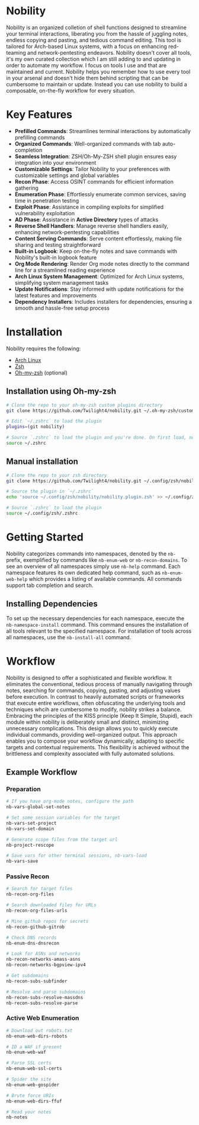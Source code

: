 # Nobility

Nobility is an organized colletion of shell functions designed to streamline your terminal interactions, liberating you from the hassle of juggling notes, endless copying and pasting, and tedious command editing. 
This tool is tailored for Arch-based Linux systems, with a focus on enhancing red-teaming and network-pentesting endeavors. 
Nobility doesn't cover all tools, it's my own curated collection which I am still adding to and updating in order to automate my workflow. 
I focus on tools I use and that are maintained and current. 
Nobility helps you remember how to use every tool in your arsenal and doesn't hide them behind scripting that can be cumbersome to maintain or update. 
Instead you can use nobility to build a composable, on-the-fly workflow for every situation. 

# Key Features
* **Prefilled Commands**: Streamlines terminal interactions by automatically prefilling commands
* **Organized Commands**: Well-organized commands with tab auto-completion
* **Seamless Integration**: ZSH/Oh-My-ZSH shell plugin ensures easy integration into your environment
* **Customizable Settings**: Tailor Nobility to your preferences with customizable settings and global variables
* **Recon Phase**: Access OSINT commands for efficient information gathering
* **Enumeration Phase**: Effortlessly enumerate common services, saving time in penetration testing
* **Exploit Phase**: Assistance in compiling exploits for simplified vulnerability exploitation
* **AD Phase**: Assistance in **Active Directory** types of attacks
* **Reverse Shell Handlers**: Manage reverse shell handlers easily, enhancing network-pentesting capabilities
* **Content Serving Commands**: Serve content effortlessly, making file sharing and testing straightforward
* **Built-in Logbook**: Keep on-the-fly notes and save commands with Nobility's built-in logbook feature
* **Org Mode Rendering**: Render Org mode notes directly to the command line for a streamlined reading experience
* **Arch Linux System Management**: Optimized for Arch Linux systems, simplifying system management tasks
* **Update Notifications**: Stay informed with update notifications for the latest features and improvements
* **Dependency Installers**: Includes installers for dependencies, ensuring a smooth and hassle-free setup process

# Installation
Nobility requires the following:

* [Arch Linux](https://archlinux.org/)
* [Zsh](https://github.com/zsh-users/zsh)
* [Oh-my-zsh](https://ohmyz.sh/) (optional)

## Installation using Oh-my-zsh
```bash
# Clone the repo to your oh-my-zsh custom plugins directory
git clone https://github.com/Twilight4/nobility.git ~/.oh-my-zsh/custom/plugins/nobility

# Edit `~/.zshrc` to load the plugin
plugins=(git nobility)

# Source `.zshrc` to load the plugin and you're done. On first load, nobility will install a few core packages
source ~/.zshrc
```

## Manual installation
```bash
# Clone the repo to your zsh directory
git clone https://github.com/Twilight4/nobility.git ~/.config/zsh/nobility

# Source the plugin in `~/.zshrc`
echo 'source ~/.config/zsh/nobility/nobility.plugin.zsh' >> ~/.config/zsh/.zshrc

# Source `.zshrc` to load the plugin
source ~/.config/zsh/.zshrc
```

# Getting Started
Nobility categorizes commands into namespaces, denoted by the `nb-` prefix, exemplified by commands like `nb-enum-web` or `nb-recon-domains`.
To see an overview of all namespaces simply use `nb-help` command. Each namespace features its own dedicated help command, such as `nb-enum-web-help` which provides a listing of available commands. All commands support tab completion and search. 

## Installing Dependencies
To set up the necessary dependencies for each namespace, execute the `nb-namespace-install` command. This command ensures the installation of all tools relevant to the specified namespace. For installation of tools across all namespaces, use the `nb-install-all` command.

# Workflow
Nobility is designed to offer a sophisticated and flexible workflow. It eliminates the conventional, tedious process of manually navigating through notes, searching for commands, copying, pasting, and adjusting values before execution. In contrast to heavily automated scripts or frameworks that execute entire workflows, often obfuscating the underlying tools and techniques whcih are cumbersome to modify, nobility strikes a balance. Embracing the principles of the KISS principle (Keep It Simple, Stupid), each module within nobility is deliberately small and distinct, minimizing unnecessary complications. This design allows you to quickly execute individual commands, providing well-organized output. This approach enables you to compose your workflow dynamically, adapting to specific targets and contextual requirements. This flexibility is achieved without the brittleness and complexity associated with fully automated solutions.

## Example Workflow
### Preparation
```bash
# If you have org-mode notes, configure the path 
nb-vars-global-set-notes

# Set some session variables for the target 
nb-vars-set-project 
nb-vars-set-domain 

# Generate scope files from the target url
nb-project-rescope

# Save vars for other terminal sessions, nb-vars-load
nb-vars-save
```

### Passive Recon
```bash
# Search for target files
nb-recon-org-files

# Search downloaded files for URLs
nb-recon-org-files-urls

# Mine github repos for secrets
nb-recon-github-gitrob

# Check DNS records
nb-enum-dns-dnsrecon

# Look for ASNs and networks
nb-recon-networks-amass-asns
nb-recon-networks-bgpview-ipv4

# Get subdomains
nb-recon-subs-subfinder

# Resolve and parse subdomains
nb-recon-subs-resolve-massdns
nb-recon-subs-resolve-parse
```

### Active Web Enumeration
```bash
# Download out robots.txt
nb-enum-web-dirs-robots

# ID a WAF if present
nb-enum-web-waf

# Parse SSL certs
nb-enum-web-ssl-certs

# Spider the site
nb-enum-web-gospider

# Brute force URIs
nb-enum-web-dirs-ffuf

# Read your notes
nb-notes
```
